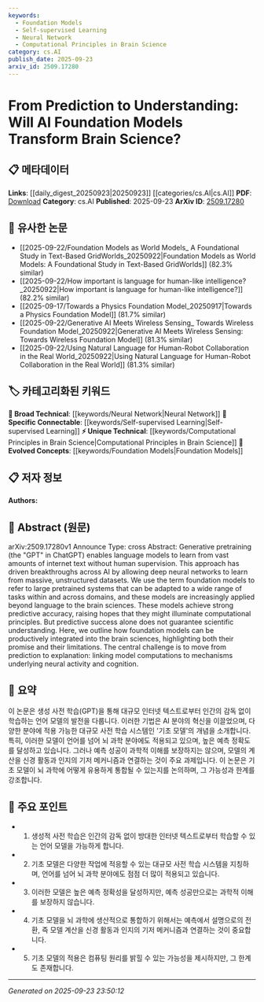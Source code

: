 ```yaml
---
keywords:
  - Foundation Models
  - Self-supervised Learning
  - Neural Network
  - Computational Principles in Brain Science
category: cs.AI
publish_date: 2025-09-23
arxiv_id: 2509.17280
---
```


<!-- KEYWORD_LINKING_METADATA:
{
  "processed_timestamp": "2025-09-23T23:50:12.298267",
  "vocabulary_version": "1.0",
  "selected_keywords": [
    "Foundation Models",
    "Self-supervised Learning",
    "Neural Network",
    "Computational Principles in Brain Science"
  ],
  "rejected_keywords": [],
  "similarity_scores": {
    "Foundation Models": 0.82,
    "Self-supervised Learning": 0.8,
    "Neural Network": 0.78,
    "Computational Principles in Brain Science": 0.75
  },
  "extraction_method": "AI_prompt_based",
  "budget_applied": true,
  "candidates_json": {
    "candidates": [
      {
        "surface": "foundation models",
        "canonical": "Foundation Models",
        "aliases": [
          "large pretrained systems"
        ],
        "category": "evolved_concepts",
        "rationale": "Foundation models represent a new paradigm in AI, extending beyond language to other domains like brain sciences, thus offering strong linking potential.",
        "novelty_score": 0.78,
        "connectivity_score": 0.85,
        "specificity_score": 0.7,
        "link_intent_score": 0.82
      },
      {
        "surface": "Generative pretraining",
        "canonical": "Self-supervised Learning",
        "aliases": [
          "GPT"
        ],
        "category": "specific_connectable",
        "rationale": "Generative pretraining is a form of self-supervised learning, which is crucial for understanding how models like GPT learn from unstructured data.",
        "novelty_score": 0.65,
        "connectivity_score": 0.88,
        "specificity_score": 0.72,
        "link_intent_score": 0.8
      },
      {
        "surface": "deep neural networks",
        "canonical": "Neural Network",
        "aliases": [
          "DNN"
        ],
        "category": "broad_technical",
        "rationale": "Deep neural networks are fundamental to AI and are central to the discussion of how AI models can be applied to brain sciences.",
        "novelty_score": 0.4,
        "connectivity_score": 0.9,
        "specificity_score": 0.6,
        "link_intent_score": 0.78
      },
      {
        "surface": "computational principles",
        "canonical": "Computational Principles in Brain Science",
        "aliases": [],
        "category": "unique_technical",
        "rationale": "Understanding computational principles is key to linking AI models with neural mechanisms, offering a unique perspective in brain science.",
        "novelty_score": 0.72,
        "connectivity_score": 0.7,
        "specificity_score": 0.85,
        "link_intent_score": 0.75
      }
    ],
    "ban_list_suggestions": [
      "prediction",
      "explanation",
      "understanding"
    ]
  },
  "decisions": [
    {
      "candidate_surface": "foundation models",
      "resolved_canonical": "Foundation Models",
      "decision": "linked",
      "scores": {
        "novelty": 0.78,
        "connectivity": 0.85,
        "specificity": 0.7,
        "link_intent": 0.82
      }
    },
    {
      "candidate_surface": "Generative pretraining",
      "resolved_canonical": "Self-supervised Learning",
      "decision": "linked",
      "scores": {
        "novelty": 0.65,
        "connectivity": 0.88,
        "specificity": 0.72,
        "link_intent": 0.8
      }
    },
    {
      "candidate_surface": "deep neural networks",
      "resolved_canonical": "Neural Network",
      "decision": "linked",
      "scores": {
        "novelty": 0.4,
        "connectivity": 0.9,
        "specificity": 0.6,
        "link_intent": 0.78
      }
    },
    {
      "candidate_surface": "computational principles",
      "resolved_canonical": "Computational Principles in Brain Science",
      "decision": "linked",
      "scores": {
        "novelty": 0.72,
        "connectivity": 0.7,
        "specificity": 0.85,
        "link_intent": 0.75
      }
    }
  ]
}
-->

# From Prediction to Understanding: Will AI Foundation Models Transform Brain Science?

## 📋 메타데이터

**Links**: [[daily_digest_20250923|20250923]] [[categories/cs.AI|cs.AI]]
**PDF**: [Download](https://arxiv.org/pdf/2509.17280.pdf)
**Category**: cs.AI
**Published**: 2025-09-23
**ArXiv ID**: [2509.17280](https://arxiv.org/abs/2509.17280)

## 🔗 유사한 논문
- [[2025-09-22/Foundation Models as World Models_ A Foundational Study in Text-Based GridWorlds_20250922|Foundation Models as World Models: A Foundational Study in Text-Based GridWorlds]] (82.3% similar)
- [[2025-09-22/How important is language for human-like intelligence?_20250922|How important is language for human-like intelligence?]] (82.2% similar)
- [[2025-09-17/Towards a Physics Foundation Model_20250917|Towards a Physics Foundation Model]] (81.7% similar)
- [[2025-09-22/Generative AI Meets Wireless Sensing_ Towards Wireless Foundation Model_20250922|Generative AI Meets Wireless Sensing: Towards Wireless Foundation Model]] (81.3% similar)
- [[2025-09-22/Using Natural Language for Human-Robot Collaboration in the Real World_20250922|Using Natural Language for Human-Robot Collaboration in the Real World]] (81.3% similar)

## 🏷️ 카테고리화된 키워드
**🧠 Broad Technical**: [[keywords/Neural Network|Neural Network]]
**🔗 Specific Connectable**: [[keywords/Self-supervised Learning|Self-supervised Learning]]
**⚡ Unique Technical**: [[keywords/Computational Principles in Brain Science|Computational Principles in Brain Science]]
**🚀 Evolved Concepts**: [[keywords/Foundation Models|Foundation Models]]

## 📋 저자 정보

**Authors:** 

## 📄 Abstract (원문)

arXiv:2509.17280v1 Announce Type: cross 
Abstract: Generative pretraining (the "GPT" in ChatGPT) enables language models to learn from vast amounts of internet text without human supervision. This approach has driven breakthroughs across AI by allowing deep neural networks to learn from massive, unstructured datasets. We use the term foundation models to refer to large pretrained systems that can be adapted to a wide range of tasks within and across domains, and these models are increasingly applied beyond language to the brain sciences. These models achieve strong predictive accuracy, raising hopes that they might illuminate computational principles. But predictive success alone does not guarantee scientific understanding. Here, we outline how foundation models can be productively integrated into the brain sciences, highlighting both their promise and their limitations. The central challenge is to move from prediction to explanation: linking model computations to mechanisms underlying neural activity and cognition.

## 📝 요약

이 논문은 생성 사전 학습(GPT)을 통해 대규모 인터넷 텍스트로부터 인간의 감독 없이 학습하는 언어 모델의 발전을 다룹니다. 이러한 기법은 AI 분야의 혁신을 이끌었으며, 다양한 분야에 적용 가능한 대규모 사전 학습 시스템인 '기초 모델'의 개념을 소개합니다. 특히, 이러한 모델이 언어를 넘어 뇌 과학 분야에도 적용되고 있으며, 높은 예측 정확도를 달성하고 있습니다. 그러나 예측 성공이 과학적 이해를 보장하지는 않으며, 모델의 계산을 신경 활동과 인지의 기저 메커니즘과 연결하는 것이 주요 과제입니다. 이 논문은 기초 모델이 뇌 과학에 어떻게 유용하게 통합될 수 있는지를 논의하며, 그 가능성과 한계를 강조합니다.

## 🎯 주요 포인트

- 1. 생성적 사전 학습은 인간의 감독 없이 방대한 인터넷 텍스트로부터 학습할 수 있는 언어 모델을 가능하게 합니다.
- 2. 기초 모델은 다양한 작업에 적응할 수 있는 대규모 사전 학습 시스템을 지칭하며, 언어를 넘어 뇌 과학 분야에도 점점 더 많이 적용되고 있습니다.
- 3. 이러한 모델은 높은 예측 정확성을 달성하지만, 예측 성공만으로는 과학적 이해를 보장하지 않습니다.
- 4. 기초 모델을 뇌 과학에 생산적으로 통합하기 위해서는 예측에서 설명으로의 전환, 즉 모델 계산을 신경 활동과 인지의 기저 메커니즘과 연결하는 것이 중요합니다.
- 5. 기초 모델의 적용은 컴퓨팅 원리를 밝힐 수 있는 가능성을 제시하지만, 그 한계도 존재합니다.


---

*Generated on 2025-09-23 23:50:12*